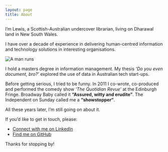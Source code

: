 ```yaml
---
layout: page
title: About
---
```


I’m Lewis, a Scottish-Australian undercover librarian, living on Dharawal land in New South Wales. 

I have over a decade of experience in delivering human-centred information and technology solutions in interesting organisations.

![A man runs](/ldblog/assets/images/img_5615-1.webp)

I hold a masters degree in information management. My thesis *‘Do you even document, bro?’* explored the use of data in Australian tech start-ups.

Before getting serious, I tried to be funny. In 2011 I co-wrote, co-produced and performed the comedy show *‘The Quotidian Revue’* at the Edinburgh Fringe. Broadway Baby called it **“Assured, witty and erudite”**. The Independent on Sunday called me a **“showstopper“**.

All these years later, I’m still going on about it.

If you’d like to get in touch, please:

* [Connect with me on LinkedIn](http://linkedin.com/in/lewis-dryburgh/)
* [Find me on GitHub](https://github.com/lewdry)

Thanks for stopping by!

